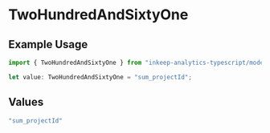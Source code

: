 # TwoHundredAndSixtyOne

## Example Usage

```typescript
import { TwoHundredAndSixtyOne } from "inkeep-analytics-typescript/models/operations";

let value: TwoHundredAndSixtyOne = "sum_projectId";
```

## Values

```typescript
"sum_projectId"
```